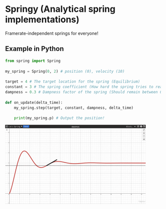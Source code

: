 # Springy (Analytical spring implementations)
Framerate-independent springs for everyone!

## Example in Python
```py
from spring import Spring

my_spring = Spring(0, 2) # position (0), velocity (10)

target = 4 # The target location for the spring (Equilibrium)
constant = 3 # The spring coefficient (How hard the spring tries to reach equilibrium)
dampness = 0.3 # Dampness factor of the spring (Should remain between 0 and 1 non-inclusively)

def on_update(delta_time):
	my_spring.step(target, constant, dampness, delta_time)
	
	print(my_spring.p) # Output the position!
```

![](spring.gif)
